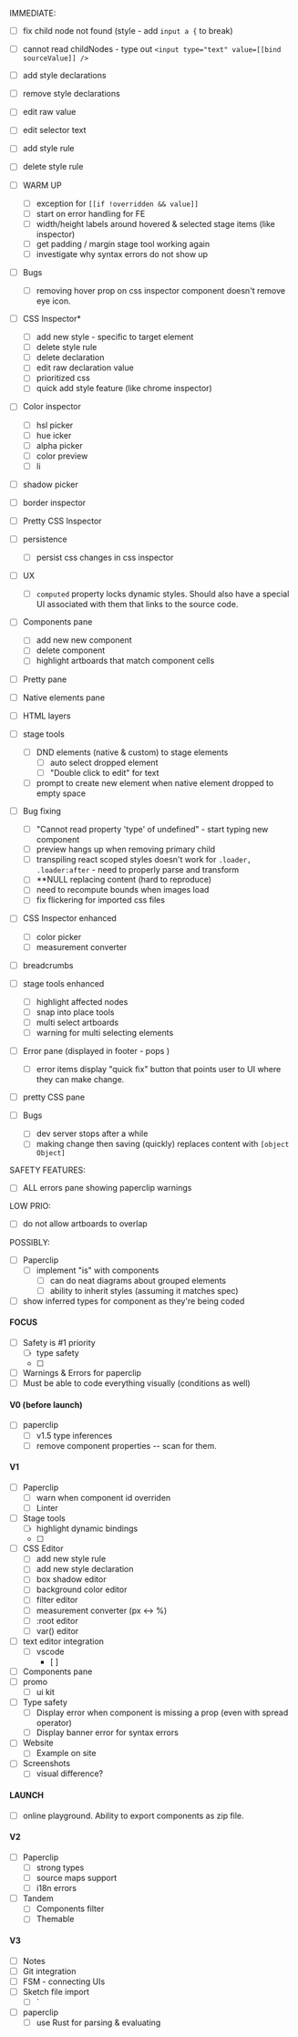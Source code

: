 IMMEDIATE:

- [ ] fix child node not found (style - add `input a {` to break)
- [ ] cannot read childNodes - type out `<input type="text" value=[[bind sourceValue]] />`
- [ ] add style declarations
- [ ] remove style declarations
- [ ] edit raw value
- [ ] edit selector text
- [ ] add style rule
- [ ] delete style rule

- [ ] WARM UP
  - [ ] exception for `[[if !overridden && value]]`
  - [ ] start on error handling for FE
  - [ ] width/height labels around hovered & selected stage items (like inspector)
  - [ ] get padding / margin stage tool working again
  - [ ] investigate why syntax errors do not show up

- [ ] Bugs
  - [ ] removing hover prop on css inspector component doesn't remove eye icon.

- [ ] CSS Inspector* 
  - [ ] add new style - specific to target element
  - [ ] delete style rule
  - [ ] delete declaration
  - [ ] edit raw declaration value
  - [ ] prioritized css 
  - [ ] quick add style feature (like chrome inspector)

- [ ] Color inspector
  - [ ] hsl picker
  - [ ] hue icker
  - [ ] alpha picker
  - [ ] color preview
  - [ ] li

- [ ] shadow picker
- [ ] border inspector

- [ ] Pretty CSS Inspector

- [ ] persistence
  - [ ] persist css changes in css inspector

- [ ] UX
  - [ ] `computed` property locks dynamic styles. Should also have a special UI associated with them that links to the source code.

- [ ] Components pane
  - [ ] add new new component
  - [ ] delete component
  - [ ] highlight artboards that match component cells

- [ ] Pretty pane

- [ ] Native elements pane

- [ ] HTML layers

- [ ] stage tools
  - [ ] DND elements (native & custom) to stage elements
    - [ ] auto select dropped element
    - [ ] "Double click to edit" for text
    
  - [ ] prompt to create new element when native element dropped to empty space

- [ ] Bug fixing
  - [ ] "Cannot read property 'type' of undefined" - start typing new component
  - [ ] preview hangs up when removing primary child
  - [ ] transpiling react scoped styles doesn't work for `.loader, .loader:after` - need to properly parse and transform 
  - [ ] **NULL replacing content (hard to reproduce)
  - [ ] need to recompute bounds when images load
  - [ ] fix flickering for imported css files

- [ ] CSS Inspector enhanced
  - [ ] color picker
  - [ ] measurement converter

- [ ] breadcrumbs

- [ ] stage tools enhanced
  - [ ] highlight affected nodes
  - [ ] snap into place tools
  - [ ] multi select artboards
  - [ ] warning for multi selecting elements

- [ ] Error pane (displayed in footer - pops )
  - [ ] error items display "quick fix" button that points user to UI where they can make change.

- [ ] pretty CSS pane

- [ ] Bugs
  - [ ] dev server stops after a while
  - [ ] making change then saving (quickly) replaces content with `[object Object]`

SAFETY FEATURES:

- [ ] ALL errors pane showing paperclip warnings
  
LOW PRIO:

- [ ] do not allow artboards to overlap

POSSIBLY:

- [ ] Paperclip
  - [ ] implement "is" with components
    - [ ] can do neat diagrams about grouped elements
    - [ ] ability to inherit styles (assuming it matches spec)

- [ ] show inferred types for component as they're being coded

#### FOCUS

- [ ] Safety is #1 priority
  - [ ] type safety
  - [ ] 
- [ ] Warnings & Errors for paperclip
- [ ] Must be able to code everything visually (conditions as well)

#### V0 (before launch)

- [ ] paperclip
  - [ ] v1.5 type inferences
  - [ ] remove component properties -- scan for them.

#### V1

- [ ] Paperclip
  - [ ] warn when component id overriden
  - [ ] Linter
- [ ] Stage tools
  - [ ] highlight dynamic bindings
  - [ ] 
- [ ] CSS Editor
  - [ ] add new style rule
  - [ ] add new style declaration
  - [ ] box shadow editor
  - [ ] background color editor
  - [ ] filter editor
  - [ ] measurement converter (px <-> %)
  - [ ] :root editor
  - [ ] var() editor
- [ ] text editor integration
  - [ ] vscode
    - [ ] 
- [ ] Components pane
- [ ] promo
  - [ ] ui kit 
- [ ] Type safety
  - [ ] Display error when component is missing a prop (even with spread operator)
  - [ ] Display banner error for syntax errors
- [ ] Website
  - [ ] Example on site
- [ ] Screenshots
  - [ ] visual difference?

#### LAUNCH
- [ ] online playground. Ability to export components as zip file.

#### V2

- [ ] Paperclip 
  - [ ] strong types
  - [ ] source maps support
  - [ ] i18n errors

- [ ] Tandem
  - [ ] Components filter
  - [ ] Themable

#### V3

- [ ] Notes
- [ ] Git integration
- [ ] FSM - connecting UIs
- [ ] Sketch file import
  - [ ] `<vector src="./file.sketch" name="Some vector icon" />

- [ ] paperclip
  - [ ] use Rust for parsing & evaluating
